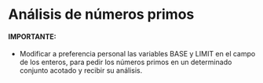 # Análisis de números primos
#### IMPORTANTE:
- Modificar a preferencia personal las variables BASE y LIMIT en el campo de los enteros, para pedir los números primos en un determinado conjunto acotado y recibir su análisis.